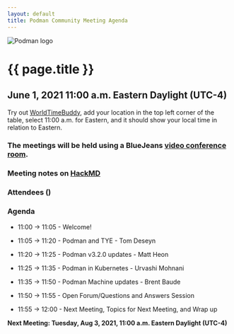 ```yaml
---
layout: default
title: Podman Community Meeting Agenda
---
```


![Podman logo](../../../images/podman.svg)

# {{ page.title }}
## June 1, 2021 11:00 a.m. Eastern Daylight (UTC-4)

Try out [WorldTimeBuddy](https://www.worldtimebuddy.com/?pl=1&lid=5,0&h=5&date=6/1/2021%7C3&hf=1), add your location in the top left corner of the table,
select 11:00 a.m. for Eastern, and it should show your local time in relation to Eastern.

### The meetings will be held using a BlueJeans [video conference room](https://bluejeans.com/796412039).

### Meeting notes on [HackMD](https://hackmd.io/fc1zraYdS0-klJ2KJcfC7w)

### Attendees ()

### Agenda

* 11:00 -> 11:05 - Welcome! 

* 11:05 -> 11:20 - Podman and TYE - Tom Deseyn

* 11:20 -> 11:25 - Podman v3.2.0 updates - Matt Heon

* 11:25 -> 11:35 - Podman in Kubernetes - Urvashi Mohnani

* 11:35 -> 11:50 - Podman Machine updates - Brent Baude
 
* 11:50 -> 11:55 - Open Forum/Questions and Answers Session

* 11:55 -> 12:00 - Next Meeting, Topics for Next Meeting, and Wrap up

**Next Meeting: Tuesday, Aug 3, 2021, 11:00 a.m. Eastern Daylight (UTC-4)**
